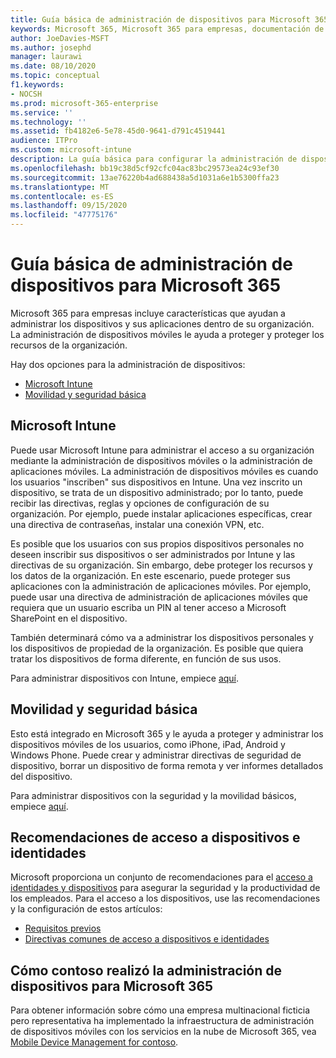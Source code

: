 ```yaml
---
title: Guía básica de administración de dispositivos para Microsoft 365
keywords: Microsoft 365, Microsoft 365 para empresas, documentación de Microsoft 365, administración de dispositivos móviles, Intune
author: JoeDavies-MSFT
ms.author: josephd
manager: laurawi
ms.date: 08/10/2020
ms.topic: conceptual
f1.keywords:
- NOCSH
ms.prod: microsoft-365-enterprise
ms.service: ''
ms.technology: ''
ms.assetid: fb4182e6-5e78-45d0-9641-d791c4519441
audience: ITPro
ms.custom: microsoft-intune
description: La guía básica para configurar la administración de dispositivos para Microsoft 365.
ms.openlocfilehash: bb19c38d5cf92cfc04ac83bc29573ea24c93ef30
ms.sourcegitcommit: 13ae76220b4ad688438a5d1031a6e1b5300ffa23
ms.translationtype: MT
ms.contentlocale: es-ES
ms.lasthandoff: 09/15/2020
ms.locfileid: "47775176"
---
```

# <a name="device-management-roadmap-for-microsoft-365"></a>Guía básica de administración de dispositivos para Microsoft 365

Microsoft 365 para empresas incluye características que ayudan a administrar los dispositivos y sus aplicaciones dentro de su organización. La administración de dispositivos móviles le ayuda a proteger y proteger los recursos de la organización.

Hay dos opciones para la administración de dispositivos:

- [Microsoft Intune](#microsoft-intune)
- [Movilidad y seguridad básica](#basic-mobility-and-security)

## <a name="microsoft-intune"></a>Microsoft Intune

Puede usar Microsoft Intune para administrar el acceso a su organización mediante la administración de dispositivos móviles o la administración de aplicaciones móviles. La administración de dispositivos móviles es cuando los usuarios "inscriben" sus dispositivos en Intune. Una vez inscrito un dispositivo, se trata de un dispositivo administrado; por lo tanto, puede recibir las directivas, reglas y opciones de configuración de su organización. Por ejemplo, puede instalar aplicaciones específicas, crear una directiva de contraseñas, instalar una conexión VPN, etc.

Es posible que los usuarios con sus propios dispositivos personales no deseen inscribir sus dispositivos o ser administrados por Intune y las directivas de su organización. Sin embargo, debe proteger los recursos y los datos de la organización. En este escenario, puede proteger sus aplicaciones con la administración de aplicaciones móviles. Por ejemplo, puede usar una directiva de administración de aplicaciones móviles que requiera que un usuario escriba un PIN al tener acceso a Microsoft SharePoint en el dispositivo.

También determinará cómo va a administrar los dispositivos personales y los dispositivos de propiedad de la organización. Es posible que quiera tratar los dispositivos de forma diferente, en función de sus usos.

Para administrar dispositivos con Intune, empiece [aquí](https://docs.microsoft.com/mem/intune/fundamentals/planning-guide).

## <a name="basic-mobility-and-security"></a>Movilidad y seguridad básica

Esto está integrado en Microsoft 365 y le ayuda a proteger y administrar los dispositivos móviles de los usuarios, como iPhone, iPad, Android y Windows Phone. Puede crear y administrar directivas de seguridad de dispositivo, borrar un dispositivo de forma remota y ver informes detallados del dispositivo.

Para administrar dispositivos con la seguridad y la movilidad básicos, empiece [aquí](https://support.microsoft.com/office/set-up-basic-mobility-and-security-dd892318-bc44-4eb1-af00-9db5430be3cd).
 
## <a name="identity-and-device-access-recommendations"></a>Recomendaciones de acceso a dispositivos e identidades

Microsoft proporciona un conjunto de recomendaciones para el [acceso a identidades y dispositivos](microsoft-365-policies-configurations.md) para asegurar la seguridad y la productividad de los empleados. Para el acceso a los dispositivos, use las recomendaciones y la configuración de estos artículos:

- [Requisitos previos](identity-access-prerequisites.md)
- [Directivas comunes de acceso a dispositivos e identidades](identity-access-policies.md)

## <a name="how-contoso-did-device-management-for-microsoft-365"></a>Cómo contoso realizó la administración de dispositivos para Microsoft 365

Para obtener información sobre cómo una empresa multinacional ficticia pero representativa ha implementado la infraestructura de administración de dispositivos móviles con los servicios en la nube de Microsoft 365, vea [Mobile Device Management for contoso](contoso-mdm.md).

